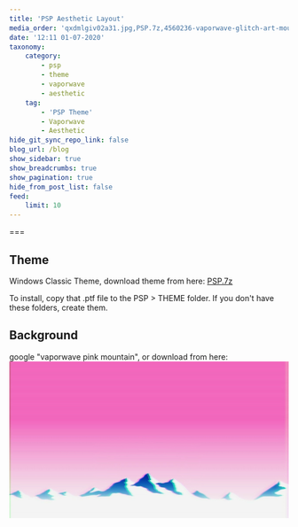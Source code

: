 ```yaml
---
title: 'PSP Aesthetic Layout'
media_order: 'qxdmlgiv02a31.jpg,PSP.7z,4560236-vaporwave-glitch-art-mountains-landscape.jpg'
date: '12:11 01-07-2020'
taxonomy:
    category:
        - psp
        - theme
        - vaporwave
        - aesthetic
    tag:
        - 'PSP Theme'
        - Vaporwave
        - Aesthetic
hide_git_sync_repo_link: false
blog_url: /blog
show_sidebar: true
show_breadcrumbs: true
show_pagination: true
hide_from_post_list: false
feed:
    limit: 10
---
```


===

## Theme

Windows Classic Theme, download theme from here: [PSP.7z](PSP.7z)

To install, copy that .ptf file to the PSP > THEME folder. If you don't have these folders, create them.

## Background

google "vaporwave pink mountain", or download from here: ![Vaporwave pink mountain](4560236-vaporwave-glitch-art-mountains-landscape.jpg)